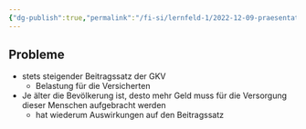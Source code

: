 ```yaml
---
{"dg-publish":true,"permalink":"/fi-si/lernfeld-1/2022-12-09-praesentation-krankenversicherung/probleme/"}
---
```



## Probleme

- stets steigender Beitragssatz der GKV
	- Belastung für die Versicherten
- Je älter die Bevölkerung ist, desto mehr Geld muss für die Versorgung dieser Menschen aufgebracht werden
	- hat wiederum Auswirkungen auf den Beitragssatz